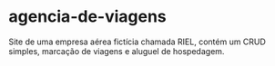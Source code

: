 # agencia-de-viagens

Site de uma empresa aérea fictícia chamada RIEL, contém um CRUD simples, marcação de viagens e aluguel de hospedagem.

